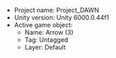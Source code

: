 <!-- UNITY CODE ASSIST INSTRUCTIONS START -->
- Project name: Project_DAWN
- Unity version: Unity 6000.0.44f1
- Active game object:
  - Name: Arrow (3)
  - Tag: Untagged
  - Layer: Default
<!-- UNITY CODE ASSIST INSTRUCTIONS END -->